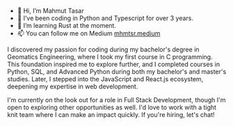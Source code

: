 - 👋 Hi, I’m Mahmut Tasar
- 👀 I’ve been coding in Python and Typescript for over 3 years.
- 🌱 I’m learning Rust at the moment.
- 📫 You can follow me on Medium <a href="https://darageoai.medium.com/"> mhmtsr.medium </a>

I discovered my passion for coding during my bachelor's degree in Geomatics Engineering, where I took my first course in C programming. This foundation inspired me to explore further, and I completed courses in Python, SQL, and Advanced Python during both my bachelor's and master's studies. Later, I stepped into the JavaScript and React.js ecosystem, deepening my expertise in web development.

I'm currently on the look out for a role in Full Stack Development, though I'm open to exploring other opportunities as well. I'd love to work with a tight knit team where I can make an impact quickly. If you're hiring, let's chat! 
<!---
tasarM/tasarM is a ✨ special ✨ repository because its `README.md` (this file) appears on your GitHub profile.
You can click the Preview link to take a look at your changes.
--->
